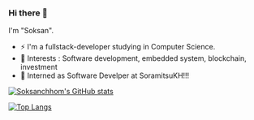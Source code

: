 ### Hi there 👋

I'm "Soksan". 
- ⚡ I'm a fullstack-developer studying in Computer Science.
- 🔭 Interests : Software development, embedded system, blockchain, investment
- 💼 Interned as Software Develper at SoramitsuKH!!!

[![Soksanchhom's GitHub stats](https://github-readme-stats.vercel.app/api?username=soksanchhom&count_private=true&show_icons=true&theme=radical&orgs=soramitsukhmer)](https://github.com/anuraghazra/github-readme-stats)

[![Top Langs](https://github-readme-stats.vercel.app/api/top-langs/?username=soksanchhom&count_private=true&layout=compact&theme=tokyonight&orgs=soramitsukhmer)](https://github.com/anuraghazra/github-readme-stats)


